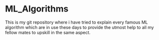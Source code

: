 # ML_Algorithms
This is my git repository where i have tried to explain every famous ML algorithm which are in use these days to provide the utmost help to all my fellow mates to upskill in the same aspect.
